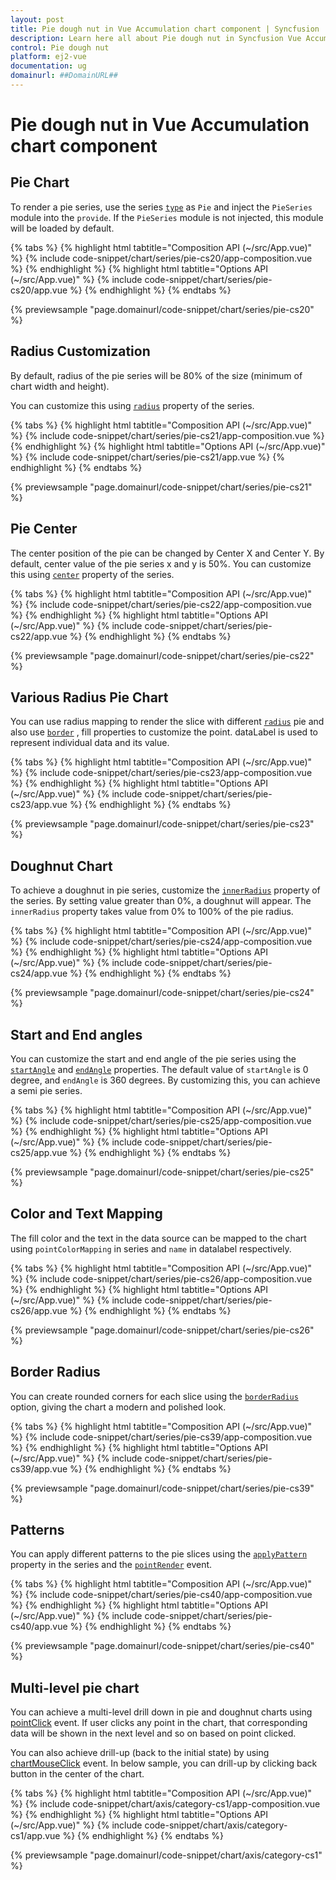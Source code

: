 ```yaml
---
layout: post
title: Pie dough nut in Vue Accumulation chart component | Syncfusion
description: Learn here all about Pie dough nut in Syncfusion Vue Accumulation chart component of Syncfusion Essential JS 2 and more.
control: Pie dough nut 
platform: ej2-vue
documentation: ug
domainurl: ##DomainURL##
---
```


# Pie dough nut in Vue Accumulation chart component

## Pie Chart

To render a pie series, use the series [`type`](https://ej2.syncfusion.com/vue/documentation/api/accumulation-chart/accumulationSeriesModel/#type) as `Pie` and inject the `PieSeries` module  into the `provide`. If the `PieSeries` module is not injected, this module will be loaded by default.

{% tabs %}
{% highlight html tabtitle="Composition API (~/src/App.vue)" %}
{% include code-snippet/chart/series/pie-cs20/app-composition.vue %}
{% endhighlight %}
{% highlight html tabtitle="Options API (~/src/App.vue)" %}
{% include code-snippet/chart/series/pie-cs20/app.vue %}
{% endhighlight %}
{% endtabs %}
        
{% previewsample "page.domainurl/code-snippet/chart/series/pie-cs20" %}

## Radius Customization

By default, radius of the pie series will be 80% of the size (minimum of chart width and height).

You can customize this using [`radius`](https://ej2.syncfusion.com/vue/documentation/api/accumulation-chart/accumulationSeriesModel/#radius) property of the series.

{% tabs %}
{% highlight html tabtitle="Composition API (~/src/App.vue)" %}
{% include code-snippet/chart/series/pie-cs21/app-composition.vue %}
{% endhighlight %}
{% highlight html tabtitle="Options API (~/src/App.vue)" %}
{% include code-snippet/chart/series/pie-cs21/app.vue %}
{% endhighlight %}
{% endtabs %}
        
{% previewsample "page.domainurl/code-snippet/chart/series/pie-cs21" %}

## Pie Center

The center position of the pie can be changed by Center X and Center Y. By default, center value of the pie series x and y is 50%. You can customize this using [`center`](https://ej2.syncfusion.com/vue/documentation/api/accumulation-chart/pieCenterModel/) property of the series.

{% tabs %}
{% highlight html tabtitle="Composition API (~/src/App.vue)" %}
{% include code-snippet/chart/series/pie-cs22/app-composition.vue %}
{% endhighlight %}
{% highlight html tabtitle="Options API (~/src/App.vue)" %}
{% include code-snippet/chart/series/pie-cs22/app.vue %}
{% endhighlight %}
{% endtabs %}
        
{% previewsample "page.domainurl/code-snippet/chart/series/pie-cs22" %}

## Various Radius Pie Chart

You can use radius mapping to render the slice with different [`radius`](https://ej2.syncfusion.com/vue/documentation/api/accumulation-chart/accumulationSeries/#radius) pie and also use [`border`](https://ej2.syncfusion.com/vue/documentation/api/accumulation-chart/accumulationSeries/#border) , fill properties to customize the point. dataLabel is used to represent individual data and its value.

{% tabs %}
{% highlight html tabtitle="Composition API (~/src/App.vue)" %}
{% include code-snippet/chart/series/pie-cs23/app-composition.vue %}
{% endhighlight %}
{% highlight html tabtitle="Options API (~/src/App.vue)" %}
{% include code-snippet/chart/series/pie-cs23/app.vue %}
{% endhighlight %}
{% endtabs %}
        
{% previewsample "page.domainurl/code-snippet/chart/series/pie-cs23" %}

## Doughnut Chart

To achieve a doughnut in pie series, customize the [`innerRadius`](https://ej2.syncfusion.com/vue/documentation/api/accumulation-chart/accumulationSeries/#innerradius) property of the series. By setting value greater than 0%, a doughnut will appear. The `innerRadius` property takes value from 0% to 100% of the pie radius.

{% tabs %}
{% highlight html tabtitle="Composition API (~/src/App.vue)" %}
{% include code-snippet/chart/series/pie-cs24/app-composition.vue %}
{% endhighlight %}
{% highlight html tabtitle="Options API (~/src/App.vue)" %}
{% include code-snippet/chart/series/pie-cs24/app.vue %}
{% endhighlight %}
{% endtabs %}
        
{% previewsample "page.domainurl/code-snippet/chart/series/pie-cs24" %}

## Start and End angles

You can customize the start and end angle of the pie series using the [`startAngle`](https://ej2.syncfusion.com/vue/documentation/api/accumulation-chart/accumulationSeries/#startangle) and [`endAngle`](https://ej2.syncfusion.com/vue/documentation/api/accumulation-chart/accumulationSeries/#endangle) properties. The default value of  `startAngle` is 0 degree, and `endAngle` is 360 degrees. By customizing this, you can achieve a semi pie series.

{% tabs %}
{% highlight html tabtitle="Composition API (~/src/App.vue)" %}
{% include code-snippet/chart/series/pie-cs25/app-composition.vue %}
{% endhighlight %}
{% highlight html tabtitle="Options API (~/src/App.vue)" %}
{% include code-snippet/chart/series/pie-cs25/app.vue %}
{% endhighlight %}
{% endtabs %}
        
{% previewsample "page.domainurl/code-snippet/chart/series/pie-cs25" %}

## Color and Text Mapping

The fill color and the text in the data source can be mapped to the chart using `pointColorMapping` in series and `name` in datalabel respectively.

{% tabs %}
{% highlight html tabtitle="Composition API (~/src/App.vue)" %}
{% include code-snippet/chart/series/pie-cs26/app-composition.vue %}
{% endhighlight %}
{% highlight html tabtitle="Options API (~/src/App.vue)" %}
{% include code-snippet/chart/series/pie-cs26/app.vue %}
{% endhighlight %}
{% endtabs %}
        
{% previewsample "page.domainurl/code-snippet/chart/series/pie-cs26" %}

## Border Radius

You can create rounded corners for each slice using the [`borderRadius`](https://ej2.syncfusion.com/vue/documentation/api/accumulation-chart/accumulationSeriesModel/#borderradius) option, giving the chart a modern and polished look.

{% tabs %}
{% highlight html tabtitle="Composition API (~/src/App.vue)" %}
{% include code-snippet/chart/series/pie-cs39/app-composition.vue %}
{% endhighlight %}
{% highlight html tabtitle="Options API (~/src/App.vue)" %}
{% include code-snippet/chart/series/pie-cs39/app.vue %}
{% endhighlight %}
{% endtabs %}
        
{% previewsample "page.domainurl/code-snippet/chart/series/pie-cs39" %}

## Patterns

You can apply different patterns to the pie slices using the [`applyPattern`](https://ej2.syncfusion.com/vue/documentation/api/accumulation-chart/accumulationSeriesModel/#applypattern) property in the series and the [`pointRender`](https://ej2.syncfusion.com/angular/documentation/api/accumulation-chart/iAccPointRenderEventArgs/) event.

{% tabs %}
{% highlight html tabtitle="Composition API (~/src/App.vue)" %}
{% include code-snippet/chart/series/pie-cs40/app-composition.vue %}
{% endhighlight %}
{% highlight html tabtitle="Options API (~/src/App.vue)" %}
{% include code-snippet/chart/series/pie-cs40/app.vue %}
{% endhighlight %}
{% endtabs %}
        
{% previewsample "page.domainurl/code-snippet/chart/series/pie-cs40" %}

## Multi-level pie chart

You can achieve a multi-level drill down in pie and doughnut charts using [pointClick](https://ej2.syncfusion.com/vue/documentation/api/accumulation-chart/accumulationChartModel/#pointclick) event. If user clicks any point in the chart, that corresponding data will be shown in the next level and so on based on point clicked.

You can also achieve drill-up (back to the initial state) by using [chartMouseClick](https://ej2.syncfusion.com/vue/documentation/api/accumulation-chart/accumulationChartModel/#chartmouseclick) event. In below sample, you can drill-up by clicking back button in the center of the chart.

{% tabs %}
{% highlight html tabtitle="Composition API (~/src/App.vue)" %}
{% include code-snippet/chart/axis/category-cs1/app-composition.vue %}
{% endhighlight %}
{% highlight html tabtitle="Options API (~/src/App.vue)" %}
{% include code-snippet/chart/axis/category-cs1/app.vue %}
{% endhighlight %}
{% endtabs %}
        
{% previewsample "page.domainurl/code-snippet/chart/axis/category-cs1" %}